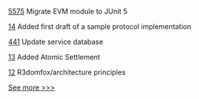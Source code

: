 
[5575](https://github.com/hyperledger/besu/pull/5575) Migrate EVM module to JUnit 5

[14](https://github.com/hyperledger-labs/harmonia/pull/14) Added first draft of a sample protocol implementation

[441](https://github.com/hyperledger-labs/private-data-objects/pull/441) Update service database

[13](https://github.com/hyperledger-labs/harmonia/pull/13) Added Atomic Settlement

[12](https://github.com/hyperledger-labs/harmonia/pull/12) R3domfox/architecture principles


[See more >>>](https://start-here.hyperledger.org/pull-requests)
